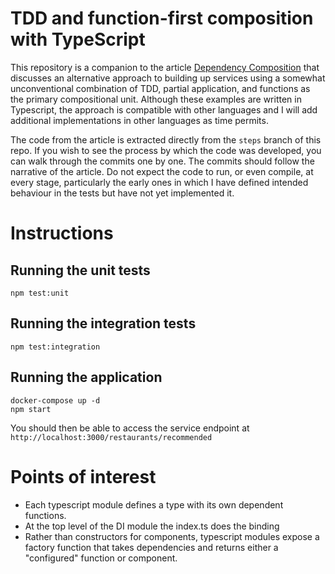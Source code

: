 # TDD and function-first composition with TypeScript

This repository is a companion to the article [Dependency Composition](#TODO_LINK) that discusses an alternative approach
to building up services using a somewhat unconventional combination of TDD, partial application, and functions as the 
primary compositional unit. Although these examples are written in Typescript, the approach is compatible with other languages
and I will add additional implementations in other languages as time permits.

The code from the article is extracted directly from the `steps` branch of this repo. If you wish to see the process by
which the code was developed, you can walk through the commits one by one. The commits should follow the narrative of the
article. Do not expect the code to run, or even compile, at every stage, particularly the early ones in which I have 
defined intended behaviour in the tests but have not yet implemented it.

# Instructions

## Running the unit tests

    npm test:unit

## Running the integration tests

    npm test:integration

## Running the application

    docker-compose up -d
    npm start

  You should then be able to access the service endpoint at `http://localhost:3000/restaurants/recommended`

# Points of interest

- Each typescript module defines a type with its own dependent functions.
- At the top level of the DI module the index.ts does the binding
- Rather than constructors for components, typescript modules expose a factory function that takes dependencies and
  returns either a "configured" function or component.